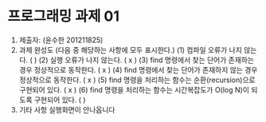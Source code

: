 # 프로그래밍 과제 01

1. 제출자:   (윤수한 201211825)
2. 과제 완성도 (다음 중 해당하는 사항에 모두 표시한다.)
	(1) 컴파일 오류가 나지 않는다. (    )
	(2) 실행 오류가 나지 않는다. (  x  )
	(3) find 명령에서 찾는 단어가 존재하는 경우 정상적으로 동작한다. (  x   )
	(4) find 명령에서 찾는 단어가 존재하지 않는 경우 정상적으로 동작한다. (  x  )
	(5) find 명령을 처리하는 함수는 순환(recursion)으로 구현되어 있다. (  x   )
	(6) find 명령을 처리하는 함수는 시간복잡도가 O(log N)이 되도록 구현되어 있다.  (     )
3. 기타 사항 
실행화면이 안나옵니다  

